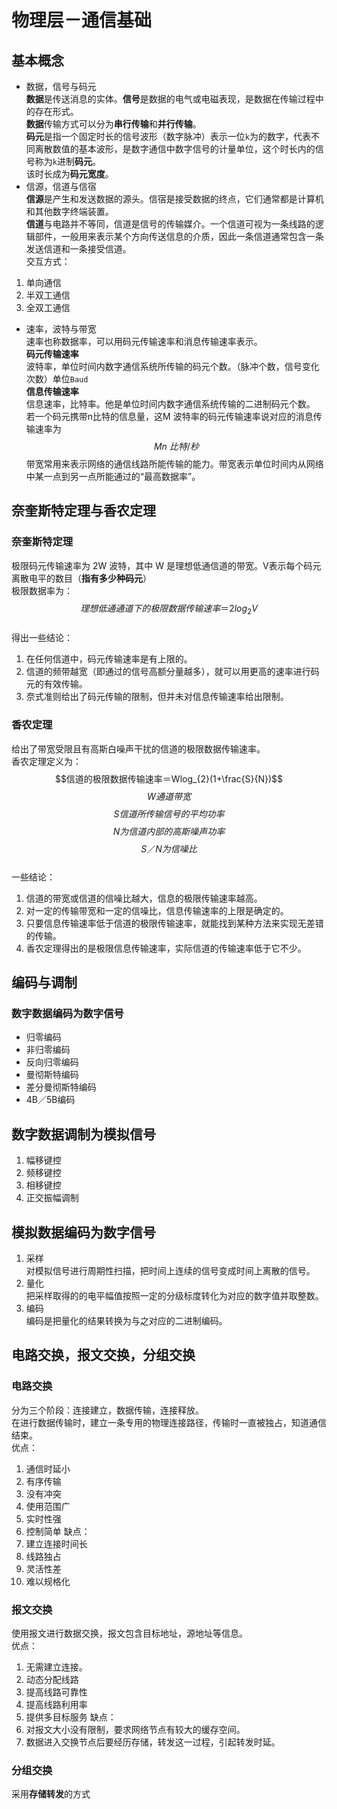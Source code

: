 # 物理层－通信基础
## 基本概念
+ 数据，信号与码元   
**数据**是传送消息的实体。**信号**是数据的电气或电磁表现，是数据在传输过程中的存在形式。   
**数据**传输方式可以分为**串行传输**和**并行传输**。   
**码元**是指一个固定时长的信号波形（数字脉冲）表示一位`k`为的数字，代表不同离散数值的基本波形，是数字通信中数字信号的计量单位，这个时长内的信号称为`k`进制**码元**。   
该时长成为**码元宽度**。    
+ 信源，信道与信宿   
**信源**是产生和发送数据的源头。信宿是接受数据的终点，它们通常都是计算机和其他数字终端装置。   
**信道**与电路并不等同，信道是信号的传输媒介。一个信道可视为一条线路的逻辑部件，一般用来表示某个方向传送信息的介质，因此一条信道通常包含一条发送信道和一条接受信道。      
交互方式：  
1. 单向通信
2. 半双工通信
3. 全双工通信
+ 速率，波特与带宽   
速率也称数据率，可以用码元传输速率和消息传输速率表示。  
**码元传输速率**   
波特率，单位时间内数字通信系统所传输的码元个数。（脉冲个数，信号变化次数）单位`Baud`  
**信息传输速率**   
信息速率，比特率。他是单位时间内数字通信系统传输的二进制码元个数。      
若一个码元携带n比特的信息量，这M 波特率的码元传输速率说对应的消息传输速率为
$$Mn \ 比特/秒$$
带宽常用来表示网络的通信线路所能传输的能力。带宽表示单位时间内从网络中某一点到另一点所能通过的“最高数据率”。   
## 奈奎斯特定理与香农定理
### 奈奎斯特定理
极限码元传输速率为 2W 波特，其中 W 是理想低通信道的带宽。V表示每个码元离散电平的数目（**指有多少种码元**）   
极限数据率为：  
$$理想低通通道下的极限数据传输速率＝2log_{2}V$$   
得出一些结论：    
1. 在任何信道中，码元传输速率是有上限的。   
2. 信道的频带越宽（即通过的信号高额分量越多），就可以用更高的速率进行码元的有效传输。   
3. 奈式准则给出了码元传输的限制，但并未对信息传输速率给出限制。   
### 香农定理  
给出了带宽受限且有高斯白噪声干扰的信道的极限数据传输速率。   
香农定理定义为：   
$$信道的极限数据传输速率＝Wlog_{2}(1+\frac{S}{N})$$
$$W通道带宽$$
$$S信道所传输信号的平均功率$$
$$N为信道内部的高斯噪声功率$$
$$S／N 为信噪比$$  
一些结论：   
1. 信道的带宽或信道的信噪比越大，信息的极限传输速率越高。
2. 对一定的传输带宽和一定的信噪比，信息传输速率的上限是确定的。
3. 只要信息传输速率低于信道的极限传输速率，就能找到某种方法来实现无差错的传输。  
4. 香农定理得出的是极限信息传输速率，实际信道的传输速率低于它不少。  
## 编码与调制
### 数字数据编码为数字信号
+ 归零编码
+ 非归零编码
+ 反向归零编码
+ 曼彻斯特编码
+ 差分曼彻斯特编码
+ 4B／5B编码
## 数字数据调制为模拟信号
1. 幅移键控
2. 频移键控
3. 相移键控
4. 正交振幅调制
## 模拟数据编码为数字信号
1. 采样   
对模拟信号进行周期性扫描，把时间上连续的信号变成时间上离散的信号。    
2. 量化   
把采样取得的的电平幅值按照一定的分级标度转化为对应的数字值并取整数。  
3. 编码   
编码是把量化的结果转换为与之对应的二进制编码。  
## 电路交换，报文交换，分组交换
### 电路交换
分为三个阶段：连接建立，数据传输，连接释放。  
在进行数据传输时，建立一条专用的物理连接路径，传输时一直被独占，知道通信结束。   
优点：  
1. 通信时延小
2. 有序传输
3. 没有冲突
4. 使用范围广
5. 实时性强
6. 控制简单
缺点：   
1. 建立连接时间长
2. 线路独占
3. 灵活性差
4. 难以规格化
### 报文交换
使用报文进行数据交换，报文包含目标地址，源地址等信息。   
优点：  
1. 无需建立连接。
2. 动态分配线路
3. 提高线路可靠性
4. 提高线路利用率
5. 提供多目标服务
缺点：
1. 对报文大小没有限制，要求网络节点有较大的缓存空间。
2. 数据进入交换节点后要经历存储，转发这一过程，引起转发时延。  
### 分组交换
采用**存储转发**的方式
